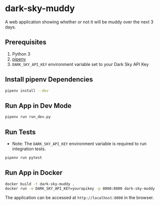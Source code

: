 # dark-sky-muddy
A web application showing whether or not it will be muddy over the next 3 days.

## Prerequisites
1. Python 3
2. [pipenv](https://pipenv.kennethreitz.org/en/latest/)
3. `DARK_SKY_API_KEY` environment variable set to your Dark Sky API Key

## Install pipenv Dependencies
```bash
pipenv install --dev
```

## Run App in Dev Mode
```bash
pipenv run run_dev.py
```

## Run Tests
- Note: The `DARK_SKY_API_KEY` environment variable is required to run integration tests.
```bash
pipenv run pytest
```

## Run App in Docker
```bash
docker build -t dark-sky-muddy .
docker run -e DARK_SKY_API_KEY=yourapikey -p 8000:8000 dark-sky-muddy
```
The application can be accessed at `http://localhost:8000` in the browser.
